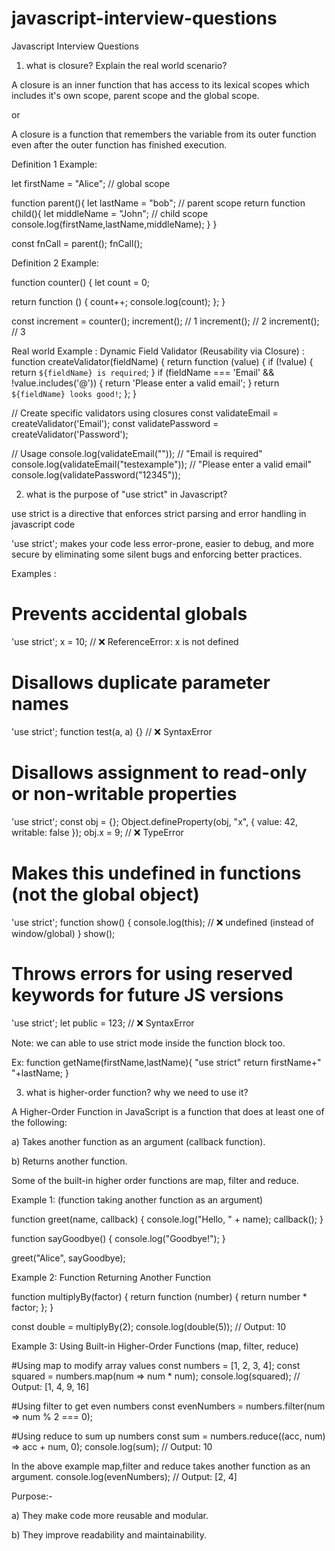 # javascript-interview-questions
Javascript Interview Questions

1) what is closure? Explain the real world scenario? 

A closure is an inner function that has access to its lexical scopes which includes it's own scope, parent scope and the global scope.

or 

A closure is a function that remembers the variable from its outer function even after the outer function has finished execution.

Definition 1 Example:

let firstName = "Alice"; // global scope

function parent(){
  let lastName = "bob"; // parent scope
  return function child(){
    let middleName = "John"; // child scope
	console.log(firstName,lastName,middleName);
  }
}

const fnCall = parent();
fnCall();

Definition 2 Example:

function counter() {
  let count = 0;

  return function () {
    count++;
    console.log(count);
  };
}

const increment = counter();
increment(); // 1
increment(); // 2
increment(); // 3

Real world Example : Dynamic Field Validator (Reusability via Closure) : 
function createValidator(fieldName) {
  return function (value) {
    if (!value) {
      return `${fieldName} is required`;
    }
    if (fieldName === 'Email' && !value.includes('@')) {
      return 'Please enter a valid email';
    }
    return `${fieldName} looks good!`;
  };
}

// Create specific validators using closures
const validateEmail = createValidator('Email');
const validatePassword = createValidator('Password');

// Usage
console.log(validateEmail(""));             // "Email is required"
console.log(validateEmail("testexample"));  // "Please enter a valid email"
console.log(validatePassword("12345")); 

2) what is the purpose of "use strict" in Javascript?

use strict is a directive that enforces strict parsing and error handling in javascript code 

'use strict'; makes your code less error-prone, easier to debug, and more secure by eliminating some silent bugs and enforcing better practices.

Examples :
# Prevents accidental globals
   
'use strict';
x = 10; // ❌ ReferenceError: x is not defined

# Disallows duplicate parameter names
   
'use strict';
function test(a, a) {} // ❌ SyntaxError

# Disallows assignment to read-only or non-writable properties
   
'use strict';
const obj = {};
Object.defineProperty(obj, "x", { value: 42, writable: false });
obj.x = 9; // ❌ TypeError

# Makes this undefined in functions (not the global object)
   
'use strict';
function show() {
  console.log(this); // ❌ undefined (instead of window/global)
}
show();

# Throws errors for using reserved keywords for future JS versions

'use strict';
let public = 123; // ❌ SyntaxError

Note: we can able to use strict mode inside the function block too.

Ex: 
function getName(firstName,lastName){
  "use strict"
  return firstName+" "+lastName;
}

3) what is higher-order function? why we need to use it?

A Higher-Order Function in JavaScript is a function that does at least one of the following:

a) Takes another function as an argument (callback function).

b) Returns another function.

Some of the built-in higher order functions are map, filter and reduce.

Example 1: (function taking another function as an argument)

function greet(name, callback) {
    console.log("Hello, " + name);
    callback();
}

function sayGoodbye() {
    console.log("Goodbye!");
}

greet("Alice", sayGoodbye);

Example 2: Function Returning Another Function

function multiplyBy(factor) {
    return function (number) {
        return number * factor;
    };
}

const double = multiplyBy(2);
console.log(double(5)); // Output: 10

Example 3: Using Built-in Higher-Order Functions (map, filter, reduce)

#Using map to modify array values
const numbers = [1, 2, 3, 4];
const squared = numbers.map(num => num * num);
console.log(squared); // Output: [1, 4, 9, 16]

#Using filter to get even numbers
const evenNumbers = numbers.filter(num => num % 2 === 0);

#Using reduce to sum up numbers
const sum = numbers.reduce((acc, num) => acc + num, 0);
console.log(sum); // Output: 10

In the above example map,filter and reduce takes another function as an argument.
console.log(evenNumbers); // Output: [2, 4]

Purpose:-

a) They make code more reusable and modular.

b) They improve readability and maintainability.
